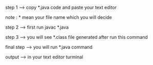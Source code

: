 step 1 --> copy *.java code and paste your text editor 

note :  * mean your file name which you will decide

step 2 --> first run  javac *.java

step 3 --> you will see *.class file generated after run this command

final step -->  you will run *.java command

output --> in your text editor turminal
